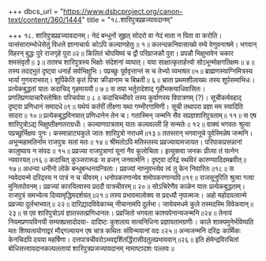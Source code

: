 +++
dbcs_url = "https://www.dsbcproject.org/canon-text/content/360/1444"
title = "१८.शारिपुत्रप्रव्रज्यावदानम्"

+++
१८. शारिपुत्रप्रव्रज्यावदानम्।
नेदं  बन्धुनों सुहृत् सोदरो वा 
नेदं माता न पिता वा करोति। 
यत्संसाराम्भोधेसेतुं विधत्ते 
ज्ञानाचार्यः कोऽपि कल्याणहेतुः॥ १॥
कलन्दकनिवासाख्ये रम्ये वेणुवनाश्रमे। 
भगवान् विहरन् बुद्धः पुरे राजगृहे पुरा॥२॥
किलितं चोपयिष्यं च द्वौ परिव्राजकौ पुरा। 
प्रपन्नौ भिक्षुभावेन चकार शमसंवृतौ॥ ३॥
ततश्च शारिपुत्रस्य भिक्षोः संदेशनां व्यघात्। 
यया साक्षात्कृतार्हत्त्वो सोऽभून्मोक्षगतिक्षमः॥ ४॥
तस्य तदद्भुतं दृष्ट्वा धनार्हं सर्वभिक्षुभिः। 
पप्रच्छुः पूर्ववृत्तान्तं स च तेभ्यो व्यभाषत॥५॥
ब्राह्मणस्याग्निमित्रस्य भार्या गुणवराभवत्। 
शूर्पिकेति कृतं पित्रा क्रीडानाम च बिभ्रती॥ ६॥
भ्राता प्रथमशीलाख्यः तस्य शूर्पसमाभिधः। 
प्रत्येकबुद्धतां यातः कदाचिद् गृहमाययौ॥ ७॥ 
स तया भर्तुरादेशाद् गृहीभक्त्याधिवासितः। 
प्रणतिप्रणयाचारैस्तोषितः परिचर्यया॥ ८॥
कदाचिच्चीवरे तस्य कुर्वाणस्य विपात्रणम् (?)। 
सूचीकर्मवहाद् दृष्ट्वा प्रणिधानं समादधे॥९॥
यथेयं कर्तरीं तीक्ष्णा यथा गम्भीरगामिणी। 
सूची तथापरा प्रज्ञा मम स्यादिति सादरा॥ १०॥
प्रत्येकबुद्धविनयात् प्रणिधानेन तेन च। 
गतास्मिन् जन्मनि सैव सप्रज्ञशारिपुत्रताम्॥ ११॥
स एष शारिपुत्रोऽद्य भिक्षुष्तीक्ष्णतराग्रधीः। 
कल्याणपात्रताम् यातः कल्पवल्ली हि सन्मतेः॥ १२॥
वाक्यं भगवतः श्रुत्वा पप्रच्छुर्भिक्षवः पुनः। 
कस्मान्नाट्यकुले जातः शारिपुत्रो नराधमे॥१३॥
ततस्तान् भगवानूचे पूर्वस्मिन्नेष जन्मनि। 
अभून्महामतिर्नाम राजपुत्रः सतां मतः॥ १४॥
श्रीमतोऽपि मतिस्तस्य प्रव्रज्यायामजायत। 
परिपाकप्रसन्नानां कालुष्याय न संपदः॥ १५॥
प्रव्रज्या राजपुत्राणां यूनां नैव कुलोचिता। 
इत्युक्त्वा जनकः प्रीत्या तं यत्नेन न्यवारयत्॥१६॥
कदाचित् कुञ्जरारूढः स व्रजन् जनवर्त्मनि। 
दृष्ट्वा दरिद्रं स्थविरं कारुण्यादिदमब्रवीत्॥१७॥
अधन्या धनीनो लोके बन्धुबन्धनयन्त्रिताः। 
प्रव्रज्यां नाप्नुवन्त्येव त्वं तु केन निवारितः॥१८॥
स न्यवेदयन्मे दरिद्रस्य न पात्रं न च चीवरम्। 
धनोपकरणान्येव शमोपकरणान्यपि॥१९॥
राजसूनुरिति श्रुत्वा गत्वा मुनितपोवनम्। 
प्रव्रज्यां कारयित्वास्य प्रददौ पात्रचीवरम्॥ २०॥
सोऽचिरेणैव काळेन यातः प्रत्येकबुद्धताम्। 
राजपुत्रं समभ्येत्य दिव्यामृद्धिमदर्शयत्॥२१॥
तस्य प्रभावमालोक्य स प्रदध्यौ नृपात्मजः। 
अहो महोदयत्वान्मे प्रव्रज्या दुर्लभाभवत्॥ २२॥
दारिद्य्रादविवेकाच्च् नीचानामपि दुर्लभा। 
जायेयमधमे कुले तस्मदस्मि विवेकवान्॥२३॥
स एव शारिपुत्रोऽयं ज्ञातस्तत्प्रणिधानतः। 
प्रव्रजितो भगवता काश्यपेनान्यजन्मनि॥२४॥
तेनायं  नियमप्रणयविनयी सम्यक्प्रसादोदया- 
दादिष्टः कुशलाय सत्यनिधिना प्रज्ञावतामग्रणीः। 
काले शाक्यमुनेर्भविष्यति मतः शिष्यत्वयोगाद्वरं 
मौद्गल्यायन एष चात्र कथितः संविन्मयानां वदः॥२५॥
अन्यजन्मनि दरिद्रः कार्मिकः केनचिदपि दयया महर्षिणा। 
दत्तपात्रचीवरोऽभवद्दर्शितर्द्धिरासीदतुलप्रभाववान्॥२६॥
इति क्षेमेन्द्रविरचितां बोधिसत्त्वावदानकल्पलतायां 
शारिपुत्रप्रजज्यावदानम् नामाष्टादशः पल्लवः॥
